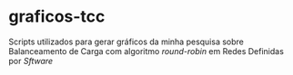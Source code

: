 # graficos-tcc

Scripts utilizados para gerar gráficos da minha pesquisa sobre Balanceamento de Carga com algoritmo *round-robin* em Redes Definidas por *Sftware*
